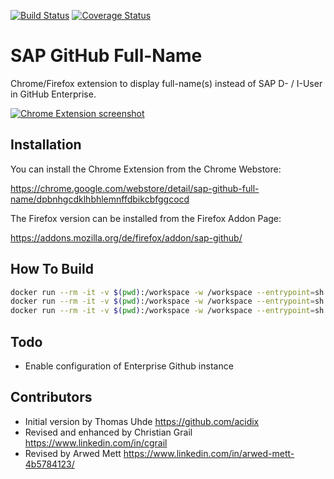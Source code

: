 [![Build Status](https://travis-ci.org/cgrail/github-chrome-fullname.svg?branch=master)](https://travis-ci.org/cgrail/github-chrome-fullname)
[![Coverage Status](https://coveralls.io/repos/cgrail/github-chrome-fullname/badge.svg?branch=master)](https://coveralls.io/r/cgrail/github-chrome-fullname?branch=master)

SAP GitHub Full-Name
=====================

Chrome/Firefox extension to display full-name(s) instead of SAP D- / I-User in GitHub Enterprise.

[![Chrome Extension screenshot](https://github.com/cgrail/github-chrome-fullname/raw/master/chrome-store-screenshot.png)](https://chrome.google.com/webstore/detail/sap-github-full-name/dpbnhgcdklhbhlemnffdbikcbfggcocd)

Installation
------------

You can install the Chrome Extension from the Chrome Webstore:

https://chrome.google.com/webstore/detail/sap-github-full-name/dpbnhgcdklhbhlemnffdbikcbfggcocd

The Firefox version can be installed from the Firefox Addon Page:

https://addons.mozilla.org/de/firefox/addon/sap-github/

How To Build
------------
```bash
docker run --rm -it -v $(pwd):/workspace -w /workspace --entrypoint=sh node:16.3.0-alpine3.13 -c 'yarn init'
docker run --rm -it -v $(pwd):/workspace -w /workspace --entrypoint=sh node:16.3.0-alpine3.13 -c 'yarn install'
docker run --rm -it -v $(pwd):/workspace -w /workspace --entrypoint=sh node:16.3.0-alpine3.13 -c 'yarn run build'
```

Todo
----

- Enable configuration of Enterprise Github instance

Contributors
------------

- Initial version by Thomas Uhde https://github.com/acidix
- Revised and enhanced by Christian Grail https://www.linkedin.com/in/cgrail
- Revised by Arwed Mett https://www.linkedin.com/in/arwed-mett-4b5784123/
